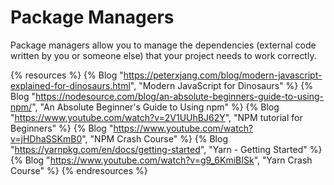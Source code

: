 # Package Managers

Package managers allow you to manage the dependencies (external code written by you or someone else) that your project needs to work correctly.

{% resources %}
  {% Blog "https://peterxjang.com/blog/modern-javascript-explained-for-dinosaurs.html", "Modern JavaScript for Dinosaurs" %}
  {% Blog "https://nodesource.com/blog/an-absolute-beginners-guide-to-using-npm/", "An Absolute Beginner's Guide to Using npm" %}
  {% Blog "https://www.youtube.com/watch?v=2V1UUhBJ62Y", "NPM tutorial for Beginners" %}
  {% Blog "https://www.youtube.com/watch?v=jHDhaSSKmB0", "NPM Crash Course" %}
  {% Blog "https://yarnpkg.com/en/docs/getting-started", "Yarn - Getting Started" %}
  {% Blog "https://www.youtube.com/watch?v=g9_6KmiBISk", "Yarn Crash Course" %}
{% endresources %}


